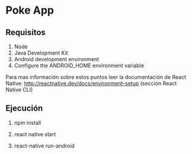 # Poke App

## Requisitos

1. Node
2. Java Development Kit
3. Android development environment
4. Configure the ANDROID_HOME environment variable

Para mas información sobre estos puntos leer la documentación de React Native:
http://reactnative.dev/docs/environment-setup (sección React Native CLI)

## Ejecución

1. npm install

2. react native start

3. react-native run-android
